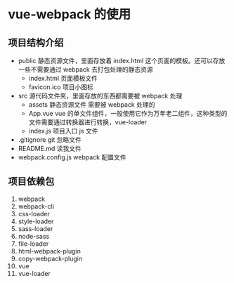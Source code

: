 # vue-webpack 的使用

## 项目结构介绍

- public 静态资源文件，里面存放着 index.html 这个页面的模板。还可以存放一些不需要通过 webpack 去打包处理的静态资源
  - index.html 页面模板文件
  - favicon.ico 项目小图标
- src 源代码文件夹，里面存放的东西都需要被 webpack 处理
  - assets 静态资源文件 需要被 webpack 处理的
  - App.vue vue 的单文件组件，一般使用它作为万年老二组件，这种类型的文件需要通过转换器进行转换，vue-loader
  - index.js 项目入口 js 文件
- .gitignore git 忽略文件
- README.md 读我文件
- webpack.config.js webpack 配置文件

## 项目依赖包

1. webpack
2. webpack-cli
3. css-loader
4. style-loader
5. sass-loader
6. node-sass
7. file-loader
8. html-webpack-plugin
9. copy-webpack-plugin
10. vue
11. vue-loader
